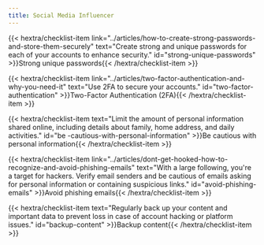 ```yaml
---
title: Social Media Influencer
---
```

{{< hextra/checklist-item link="../articles/how-to-create-strong-passwords-and-store-them-securely" text="Create strong and unique passwords for each of your accounts to enhance security." id="strong-unique-passwords" >}}Strong unique passwords{{< /hextra/checklist-item >}}

{{< hextra/checklist-item link="../articles/two-factor-authentication-and-why-you-need-it" text="Use 2FA to secure your accounts." id="two-factor-authentication" >}}Two-Factor Authentication (2FA){{< /hextra/checklist-item >}}

{{< hextra/checklist-item text="Limit the amount of personal information shared online, including details about family, home address, and daily activities." id="be -cautious-with-personal-information" >}}Be cautious with personal information{{< /hextra/checklist-item >}}

{{< hextra/checklist-item link="../articles/dont-get-hooked-how-to-recognize-and-avoid-phishing-emails" text="With a large following, you're a target for hackers. Verify email senders and be cautious of emails asking for personal information or containing suspicious links." id="avoid-phishing-emails" >}}Avoid phishing emails{{< /hextra/checklist-item >}}

{{< hextra/checklist-item text="Regularly back up your content and important data to prevent loss in case of account hacking or platform issues." id="backup-content" >}}Backup content{{< /hextra/checklist-item >}}